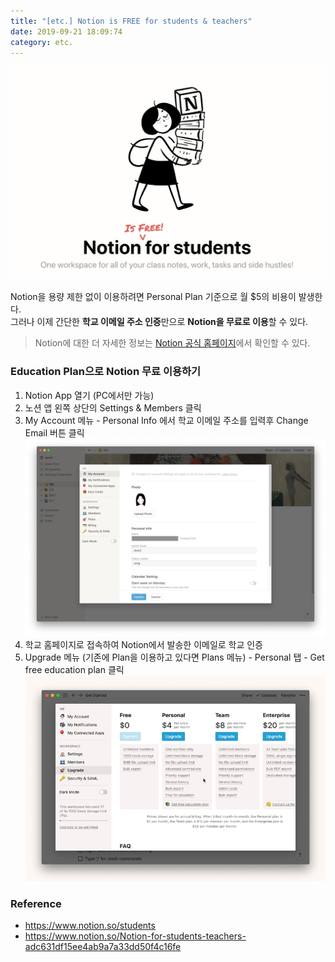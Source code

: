 ```yaml
---
title: "[etc.] Notion is FREE for students & teachers"
date: 2019-09-21 18:09:74
category: etc.
---
```


![](./images/notion_main.png)

Notion을 용량 제한 없이 이용하려면 Personal Plan 기준으로 월 $5의 비용이 발생한다.<br>
그러나 이제 간단한 <b>학교 이메일 주소 인증</b>만으로 <b>Notion을 무료로 이용</b>할 수 있다.<br>
> Notion에 대한 더 자세한 정보는 [Notion 공식 홈페이지](https://www.notion.so/)에서 확인할 수 있다.

### Education Plan으로 Notion 무료 이용하기
1. Notion App 열기 (PC에서만 가능)
2. 노션 앱 왼쪽 상단의 Settings & Members 클릭
3. My Account 메뉴 -  Personal Info 에서 학교 이메일 주소를 입력후 Change Email 버튼 클릭
![](./images/notion_1.png)
4. 학교 홈페이지로 접속하여 Notion에서 발송한 이메일로 학교 인증
5. Upgrade 메뉴 (기존에 Plan을 이용하고 있다면 Plans 메뉴) - Personal 탭 - Get free education plan 클릭
![](./images/Notionforstudentsupgrade.gif)

### Reference

- https://www.notion.so/students
- https://www.notion.so/Notion-for-students-teachers-adc631df15ee4ab9a7a33dd50f4c16fe
